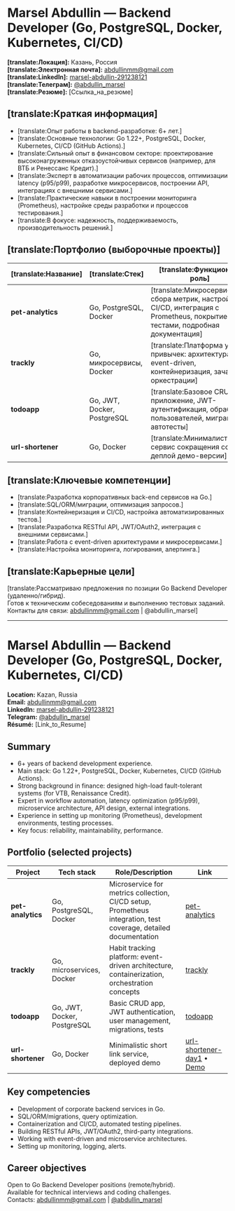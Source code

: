 # Marsel Abdullin — Backend Developer (Go, PostgreSQL, Docker, Kubernetes, CI/CD)

**[translate:Локация]:** Казань, Россия  
**[translate:Электронная почта]:** [abdullinmm@gmail.com](mailto:abdullinmm@gmail.com)  
**[translate:LinkedIn]:** [marsel-abdullin-291238121](https://www.linkedin.com/in/marsel-abdullin-291238121/)  
**[translate:Телеграм]:** [@abdullin_marsel](https://t.me/abdullin_marsel)  
**[translate:Резюме]:** [Ссылка_на_резюме]

## [translate:Краткая информация]

- [translate:Опыт работы в backend-разработке: 6+ лет.]
- [translate:Основные технологии: Go 1.22+, PostgreSQL, Docker, Kubernetes, CI/CD (GitHub Actions).]
- [translate:Сильный опыт в финансовом секторе: проектирование высоконагруженных отказоустойчивых сервисов (например, для ВТБ и Ренессанс Кредит).]
- [translate:Эксперт в автоматизации рабочих процессов, оптимизации latency (p95/p99), разработке микросервисов, построении API, интеграциях с внешними сервисами.]
- [translate:Практические навыки в построении мониторинга (Prometheus), настройке среды разработки и процессов тестирования.]
- [translate:В фокусе: надежность, поддерживаемость, производительность решений.]

## [translate:Портфолио (выборочные проекты)]

| [translate:Название]           | [translate:Стек]                         | [translate:Функционал/роль]                                | [translate:Ссылка]                                           |
|--------------------|------------------------------|------------------------------------------------|--------------------------------------------------|
| **pet-analytics**  | Go, PostgreSQL, Docker       | [translate:Микросервис сбора метрик, настройка CI/CD, интеграция с Prometheus, покрытие тестами, подробная документация] | [pet-analytics](https://github.com/abdullinmm/-pet-analytics) |
| **trackly**        | Go, микросервисы, Docker     | [translate:Платформа учета привычек: архитектура на event-driven, контейнеризация, зачатки оркестрации] | [trackly](https://github.com/abdullinmm/trackly) |
| **todoapp**        | Go, JWT, Docker, PostgreSQL  | [translate:Базовое CRUD-приложение, JWT-аутентификация, обработка пользователей, миграции, автотесты] | [todoapp](https://github.com/abdullinmm/todoapp) |
| **url-shortener**  | Go, Docker                   | [translate:Минималистичный сервис сокращения ссылок, деплой демо-версии] | [url-shortener-day1](https://github.com/abdullinmm/url-shortener-day1) • [Demo](https://url-shortener-day1.onrender.com/) |

## [translate:Ключевые компетенции]

- [translate:Разработка корпоративных back-end сервисов на Go.]
- [translate:SQL/ORM/миграции, оптимизация запросов.]
- [translate:Контейнеризация и CI/CD, настройка автоматизированных тестов.]
- [translate:Разработка RESTful API, JWT/OAuth2, интеграция с внешними сервисами.]
- [translate:Работа с event-driven архитектурами и микросервисами.]
- [translate:Настройка мониторинга, логирования, алертинга.]

## [translate:Карьерные цели]

[translate:Рассматриваю предложения по позиции Go Backend Developer (удаленно/гибрид).  
Готов к техническим собеседованиям и выполнению тестовых заданий.  
Контакты для связи: abdullinmm@gmail.com | @abdullin_marsel]

---

# Marsel Abdullin — Backend Developer (Go, PostgreSQL, Docker, Kubernetes, CI/CD)

**Location:** Kazan, Russia  
**Email:** [abdullinmm@gmail.com](mailto:abdullinmm@gmail.com)  
**LinkedIn:** [marsel-abdullin-291238121](https://www.linkedin.com/in/marsel-abdullin-291238121/)  
**Telegram:** [@abdullin_marsel](https://t.me/abdullin_marsel)  
**Résumé:** [Link_to_Resume]

## Summary

- 6+ years of backend development experience.
- Main stack: Go 1.22+, PostgreSQL, Docker, Kubernetes, CI/CD (GitHub Actions).
- Strong background in finance: designed high-load fault-tolerant systems (for VTB, Renaissance Credit).
- Expert in workflow automation, latency optimization (p95/p99), microservice architecture, API design, external integrations.
- Experience in setting up monitoring (Prometheus), development environments, testing processes.
- Key focus: reliability, maintainability, performance.

## Portfolio (selected projects)

| Project           | Tech stack                    | Role/Description                                      | Link                                           |
|-------------------|------------------------------|-------------------------------------------------------|------------------------------------------------|
| **pet-analytics** | Go, PostgreSQL, Docker       | Microservice for metrics collection, CI/CD setup, Prometheus integration, test coverage, detailed documentation | [pet-analytics](https://github.com/abdullinmm/-pet-analytics) |
| **trackly**       | Go, microservices, Docker    | Habit tracking platform: event-driven architecture, containerization, orchestration concepts      | [trackly](https://github.com/abdullinmm/trackly) |
| **todoapp**       | Go, JWT, Docker, PostgreSQL  | Basic CRUD app, JWT authentication, user management, migrations, tests | [todoapp](https://github.com/abdullinmm/todoapp) |
| **url-shortener** | Go, Docker                   | Minimalistic short link service, deployed demo         | [url-shortener-day1](https://github.com/abdullinmm/url-shortener-day1) • [Demo](https://url-shortener-day1.onrender.com/) |

## Key competencies

- Development of corporate backend services in Go.
- SQL/ORM/migrations, query optimization.
- Containerization and CI/CD, automated testing pipelines.
- Building RESTful APIs, JWT/OAuth2, third-party integrations.
- Working with event-driven and microservice architectures.
- Setting up monitoring, logging, alerts.

## Career objectives

Open to Go Backend Developer positions (remote/hybrid).  
Available for technical interviews and coding challenges.  
Contacts: abdullinmm@gmail.com | [@abdullin_marsel](https://t.me/abdullin_marsel)
